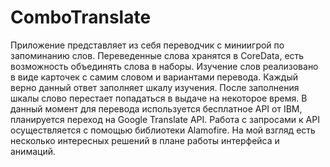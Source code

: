 # ComboTranslate

  Приложение представляет из себя переводчик с миниигрой по запоминанию слов. Переведенные слова хранятся в CoreData, есть возможность объединять слова в наборы. 
  Изучение слов реализовано в виде карточек с самим словом и вариантами перевода. Каждый верно данный ответ заполняет шкалу изучения. После заполнения шкалы слово перестает попадаться в выдаче на некоторое время. 
  В данный момент для перевода используется бесплатное API от IBM, планируется переход на Google Translate API. Работа с запросами к API осуществляется с помощью библиотеки Alamofire.
  На мой взгляд есть несколько интересных решений в плане работы интерфейса и анимаций. 

